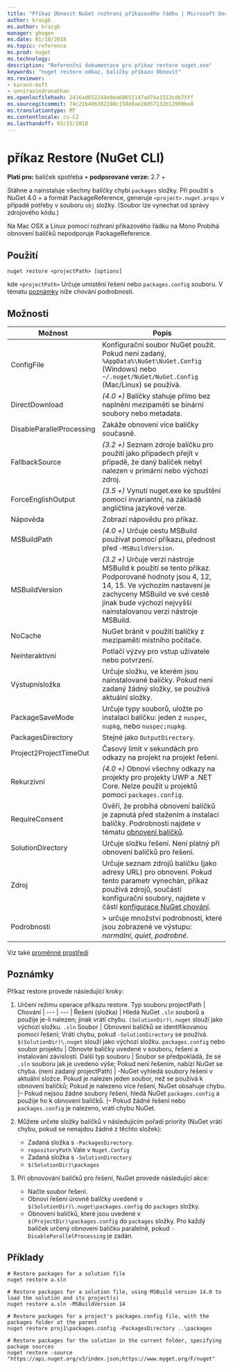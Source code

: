 ```yaml
---
title: "Příkaz Obnovit NuGet rozhraní příkazového řádku | Microsoft Docs"
author: kraigb
ms.author: kraigb
manager: ghogen
ms.date: 01/18/2018
ms.topic: reference
ms.prod: nuget
ms.technology: 
description: "Referenční dokumentace pro příkaz restore nuget.exe"
keywords: "nuget restore odkaz, balíčky příkazu Obnovit"
ms.reviewer:
- karann-msft
- unniravindranathan
ms.openlocfilehash: 2416ad652244e0ea60651147ad74a1513cdb75ff
ms.sourcegitcommit: 74c21b406302288c158e8ae26057132b12960be8
ms.translationtype: MT
ms.contentlocale: cs-CZ
ms.lasthandoff: 03/15/2018
---
```

# <a name="restore-command-nuget-cli"></a>příkaz Restore (NuGet CLI)

**Platí pro:** balíček spotřeba &bullet; **podporované verze:** 2.7 +

Stáhne a nainstaluje všechny balíčky chybí `packages` složky. Při použití s NuGet 4.0 + a formát PackageReference, generuje `<project>.nuget.props` v případě potřeby v souboru `obj` složky. (Soubor lze vynechat od správy zdrojového kódu.)

Na Mac OSX a Linux pomocí rozhraní příkazového řádku na Mono Probíhá obnovení balíčků nepodporuje PackageReference.

## <a name="usage"></a>Použití

```cli
nuget restore <projectPath> [options]
```

kde `<projectPath>` Určuje umístění řešení nebo `packages.config` souboru. V tématu [poznámky](#remarks) níže chování podrobnosti.

## <a name="options"></a>Možnosti

| Možnost | Popis |
| --- | --- |
| ConfigFile | Konfigurační soubor NuGet použít. Pokud není zadaný, `%AppData%\NuGet\NuGet.Config` (Windows) nebo `~/.nuget/NuGet/NuGet.Config` (Mac/Linux) se používá.|
| DirectDownload | *(4.0 +)*  Balíčky stahuje přímo bez naplnění mezipaměti se binární soubory nebo metadata. |
| DisableParallelProcessing | Zakáže obnovení více balíčky současně. |
| FallbackSource | *(3.2 +)*  Seznam zdroje balíčku pro použití jako případech přejít v případě, že daný balíček nebyl nalezen v primární nebo výchozí zdroj. |
| ForceEnglishOutput | *(3.5 +)*  Vynutí nuget.exe ke spuštění pomocí invariantní, na základě angličtina jazykové verze. |
| Nápověda | Zobrazí nápovědu pro příkaz. |
| MSBuildPath | *(4.0 +)*  Určuje cestu MSBuild používat pomocí příkazu, přednost před `-MSBuildVersion`. |
| MSBuildVersion | *(3.2 +)*  Určuje verzi nástroje MSBuild k použití se tento příkaz. Podporované hodnoty jsou 4, 12, 14, 15. Ve výchozím nastavení je zachyceny MSBuild ve své cestě jinak bude výchozí nejvyšší nainstalovanou verzi nástroje MSBuild. |
| NoCache | NuGet bránit v použití balíčky z mezipaměti místního počítače. |
| Neinteraktivní | Potlačí výzvy pro vstup uživatele nebo potvrzení. |
| Výstupnísložka | Určuje složku, ve kterém jsou nainstalované balíčky. Pokud není zadaný žádný složky, se používá aktuální složky. |
| PackageSaveMode | Určuje typy souborů, uložte po instalaci balíčku: jeden z `nuspec`, `nupkg`, nebo `nuspec;nupkg`. |
| PackagesDirectory | Stejné jako `OutputDirectory`. |
| Project2ProjectTimeOut | Časový limit v sekundách pro odkazy na projekt na projekt řešení. |
| Rekurzivní | *(4.0 +)*  Obnoví všechny odkazy na projekty pro projekty UWP a .NET Core. Nelze použít u projektů pomocí `packages.config`. |
| RequireConsent | Ověří, že probíhá obnovení balíčků je zapnutá před stažením a instalací balíčky. Podrobnosti najdete v tématu [obnovení balíčků](../consume-packages/package-restore.md). |
| SolutionDirectory | Určuje složku řešení. Není platný při obnovení balíčků pro řešení. |
| Zdroj | Určuje seznam zdrojů balíčku (jako adresy URL) pro obnovení. Pokud tento parametr vynechán, příkaz používá zdrojů, součástí konfigurační soubory, najdete v části [konfigurace NuGet chování](../consume-packages/configuring-nuget-behavior.md). |
| Podrobnosti |> určuje množství podrobností, které jsou zobrazené ve výstupu: *normální*, *quiet*, *podrobné*. |

Viz také [proměnné prostředí](cli-ref-environment-variables.md)

## <a name="remarks"></a>Poznámky

Příkaz restore provede následující kroky:

1. Určení režimu operace příkazu restore.
    Typ souboru projectPath | Chování
    | --- | --- |
    Řešení (složka) | Hledá NuGet `.sln` souborů a použije je-li nalezen; jinak vrátí chybu. `(SolutionDir)\.nuget` slouží jako výchozí složku.
    `.sln` Soubor | Obnovení balíčků se identifikovanou pomocí řešení; Vrátí chybu, pokud `-SolutionDirectory` se používá. `$(SolutionDir)\.nuget` slouží jako výchozí složku.
    `packages.config` nebo soubor projektu | Obnovte balíčky uvedené v souboru, řešení a instalování závislostí.
    Další typ souboru | Soubor se předpokládá, že se `.sln` souboru jak je uvedeno výše; Pokud není řešením, nabízí NuGet se chyba.
    (není zadaný projectPath) | -NuGet vyhledá soubory řešení v aktuální složce. Pokud je nalezen jeden soubor, než se používá k obnovení balíčků; Pokud je nalezeno více řešení, NuGet obsahuje chybu.
    |– Pokud nejsou žádné soubory řešení, hledá NuGet `packages.config` a použije ho k obnovení balíčků.
    |– Pokud žádné řešení nebo `packages.config` je nalezeno, vrátí chybu NuGet.

1. Můžete určete složky balíčků v následujícím pořadí priority (NuGet vrátí chybu, pokud se nenajdou žádné z těchto složek):

    - Zadaná složka s `-PackagesDirectory`.
    - `repositoryPath` Vale v `Nuget.Config`
    - Zadaná složka s `-SolutionDirectory`
    - `$(SolutionDir)\packages`

1. Při obnovování balíčků pro řešení, NuGet provede následující akce:
    - Načte soubor řešení.
    - Obnoví řešení úrovně balíčky uvedené v `$(SolutionDir)\.nuget\packages.config` do `packages` složky.
    - Obnovení balíčků, které jsou uvedené v `$(ProjectDir)\packages.config` do `packages` složky. Pro každý balíček určený obnovení balíčku paralelně, pokud `-DisableParallelProcessing` je zadán.

## <a name="examples"></a>Příklady

```cli
# Restore packages for a solution file
nuget restore a.sln

# Restore packages for a solution file, using MSBuild version 14.0 to load the solution and its project(s)
nuget restore a.sln -MSBuildVersion 14

# Restore packages for a project's packages.config file, with the packages folder at the parent
nuget restore proj1\packages.config -PackagesDirectory ..\packages

# Restore packages for the solution in the current folder, specifying package sources
nuget restore -source "https://api.nuget.org/v3/index.json;https://www.myget.org/F/nuget"
```
